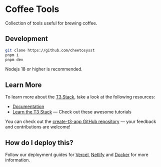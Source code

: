 # Coffee Tools

Collection of tools useful for brewing coffee.

## Development

```bash
git clone https://github.com/cheetosysst
pnpm i
pnpm dev
```

Nodejs 18 or higher is recommended.

## Learn More

To learn more about the [T3 Stack](https://create.t3.gg/), take a look at the
following resources:

- [Documentation](https://create.t3.gg/)
- [Learn the T3 Stack](https://create.t3.gg/en/faq#what-learning-resources-are-currently-available)
  — Check out these awesome tutorials

You can check out the
[create-t3-app GitHub repository](https://github.com/t3-oss/create-t3-app) —
your feedback and contributions are welcome!

## How do I deploy this?

Follow our deployment guides for
[Vercel](https://create.t3.gg/en/deployment/vercel),
[Netlify](https://create.t3.gg/en/deployment/netlify) and
[Docker](https://create.t3.gg/en/deployment/docker) for more information.

